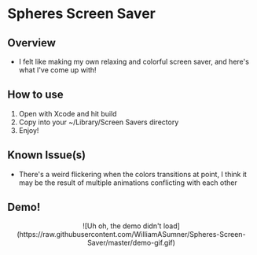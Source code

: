 # Spheres Screen Saver

## Overview
- I felt like making my own relaxing and colorful screen saver, and here's what I've come up with!

## How to use
1) Open with Xcode and hit build
2) Copy into your ~/Library/Screen Savers directory
3) Enjoy!

## Known Issue(s)
- There's a weird flickering when the colors transitions at point, I think it may be the result of multiple animations conflicting with
each other

## Demo!
<center> ![Uh oh, the demo didn't load](https://raw.githubusercontent.com/WilliamASumner/Spheres-Screen-Saver/master/demo-gif.gif) </center>
